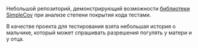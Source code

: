 Небольшой репозиторий, демонстрирующий возможности [библиотеки SimpleCov](https://github.com/colszowka/simplecov) при анализе степени покрытия кода тестами.

В качестве проекта для тестирования взята небольшая история о мальчике, который может спрашивать разрешения погулять у матери и у отца.